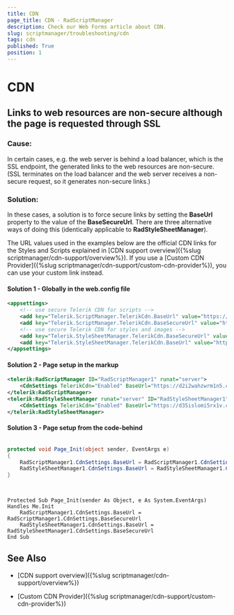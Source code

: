 ```yaml
---
title: CDN
page_title: CDN - RadScriptManager
description: Check our Web Forms article about CDN.
slug: scriptmanager/troubleshooting/cdn
tags: cdn
published: True
position: 1
---
```


# CDN



## Links to web resources are non-secure although the page is requested through SSL

### Cause:

In certain cases, e.g. the web server is behind a load balancer, which is the SSL endpoint, the generated links to the web resources are non-secure. (SSL terminates on the load balancer and the web server receives a non-secure request, so it generates non-secure links.)

### Solution:

In these cases, a solution is to force secure links by setting the **BaseUrl** property to the value of the **BaseSecureUrl**. There are three alternative ways of doing this (identically applicable to **RadStyleSheetManager**).

The URL values used in the examples below are the official CDN links for the Styles and Scripts explained in [CDN support overview]({%slug scriptmanager/cdn-support/overview%}). If you use a [Custom CDN Provider]({%slug scriptmanager/cdn-support/custom-cdn-provider%}), you can use your custom link instead.

#### Solution 1 - Globally in the web.config file

````XML
<appsettings>      	
    <!-- use secure Telerik CDN for scripts -->
    <add key="Telerik.ScriptManager.TelerikCdn.BaseUrl" value="https://d2i2wahzwrm1n5.cloudfront.net"  />   
    <add key="Telerik.ScriptManager.TelerikCdn.BaseSecureUrl" value="https://d2i2wahzwrm1n5.cloudfront.net"  />
    <!-- use secure Telerik CDN for styles and images -->
    <add key="Telerik.StyleSheetManager.TelerikCdn.BaseSecureUrl" value="https://d35islomi5rx1v.cloudfront.net" />
    <add key="Telerik.StyleSheetManager.TelerikCdn.BaseUrl" value="https://d35islomi5rx1v.cloudfront.net" />
</appsettings>
````



#### Solution 2 -  Page setup in the markup 

````XML
<telerik:RadScriptManager ID="RadScriptManager1" runat="server">
    <CdnSettings TelerikCdn="Enabled" BaseUrl="https://d2i2wahzwrm1n5.cloudfront.net" />
</telerik:RadScriptManager>
<telerik:RadStyleSheetManager runat="server" ID="RadStyleSheetManager1">
    <CdnSettings TelerikCdn="Enabled" BaseUrl="https://d35islomi5rx1v.cloudfront.net" />
</telerik:RadStyleSheetManager>
````



#### Solution 3 -  Page setup from the code-behind



````C#
	
protected void Page_Init(object sender, EventArgs e)
{
	RadScriptManager1.CdnSettings.BaseUrl = RadScriptManager1.CdnSettings.BaseSecureUrl;
	RadStyleSheetManager1.CdnSettings.BaseUrl = RadStyleSheetManager1.CdnSettings.BaseSecureUrl;
}
	
````
````VB.NET
	
Protected Sub Page_Init(sender As Object, e As System.EventArgs) Handles Me.Init
	RadScriptManager1.CdnSettings.BaseUrl = RadScriptManager1.CdnSettings.BaseSecureUrl
	RadStyleSheetManager1.CdnSettings.BaseUrl = RadStyleSheetManager1.CdnSettings.BaseSecureUrl
End Sub

````



## See Also

* [CDN support overview]({%slug scriptmanager/cdn-support/overview%})

* [Custom CDN Provider]({%slug scriptmanager/cdn-support/custom-cdn-provider%})
